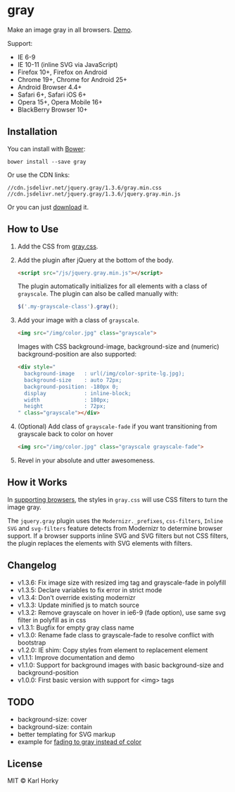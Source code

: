 gray
====

Make an image gray in all browsers. [Demo](http://work.karlhorky.com/gray/).

Support:

* IE 6-9
* IE 10-11 (inline SVG via JavaScript)
* Firefox 10+, Firefox on Android
* Chrome 19+, Chrome for Android 25+
* Android Browser 4.4+
* Safari 6+, Safari iOS 6+
* Opera 15+, Opera Mobile 16+
* BlackBerry Browser 10+

Installation
------------

You can install with [Bower](http://bower.io):

```shell
bower install --save gray
```

Or use the CDN links:

```
//cdn.jsdelivr.net/jquery.gray/1.3.6/gray.min.css
//cdn.jsdelivr.net/jquery.gray/1.3.6/jquery.gray.min.js
```

Or you can just [download](https://github.com/karlhorky/gray/archive/gh-pages.zip) it.

How to Use
----------

1. Add the CSS from [gray.css](https://github.com/karlhorky/gray/blob/gh-pages/css/gray.css).
2. Add the plugin after jQuery at the bottom of the body.

    ```html
    <script src="/js/jquery.gray.min.js"></script>
    ```

    The plugin automatically initializes for all elements with a class of ```grayscale```. The plugin can also be called manually with:

    ```javascript
    $('.my-grayscale-class').gray();
    ```

3. Add your image with a class of ```grayscale```.

    ```html
    <img src="/img/color.jpg" class="grayscale">
    ```

    Images with CSS background-image, background-size and (numeric) background-position are also supported:

    ```html
    <div style="
      background-image   : url(/img/color-sprite-lg.jpg);
      background-size    : auto 72px;
      background-position: -180px 0;
      display            : inline-block;
      width              : 180px;
      height             : 72px;
    " class="grayscale"></div>
    ```

4. (Optional) Add class of ```grayscale-fade``` if you want transitioning from grayscale back to color on hover

    ```html
    <img src="/img/color.jpg" class="grayscale grayscale-fade">
    ```

5. Revel in your absolute and utter awesomeness.

How it Works
------------

In [supporting browsers](http://caniuse.com/#feat=css-filters), the styles in ```gray.css``` will use CSS filters to turn the image gray.

The ```jquery.gray``` plugin uses the ```Modernizr._prefixes```, ```css-filters```, ```Inline SVG``` and ```svg-filters``` feature detects from Modernizr to determine browser support. If a browser supports inline SVG and SVG filters but not CSS filters, the plugin replaces the elements with SVG elements with filters.

Changelog
---------

* v1.3.6: Fix image size with resized img tag and grayscale-fade in polyfill
* v1.3.5: Declare variables to fix error in strict mode
* v1.3.4: Don't override existing modernizr
* v1.3.3: Update minified js to match source
* v1.3.2: Remove grayscale on hover in ie6-9 (fade option), use same svg filter in polyfill as in css
* v1.3.1: Bugfix for empty gray class name
* v1.3.0: Rename fade class to grayscale-fade to resolve conflict with bootstrap
* v1.2.0: IE shim: Copy styles from element to replacement element
* v1.1.1: Improve documentation and demo
* v1.1.0: Support for background images with basic background-size and background-position
* v1.0.0: First basic version with support for &lt;img&gt; tags

TODO
----

* background-size: cover
* background-size: contain
* better templating for SVG markup
* example for [fading to gray instead of color](https://github.com/karlhorky/gray/issues/6)

License
-------

MIT &copy; Karl Horky
